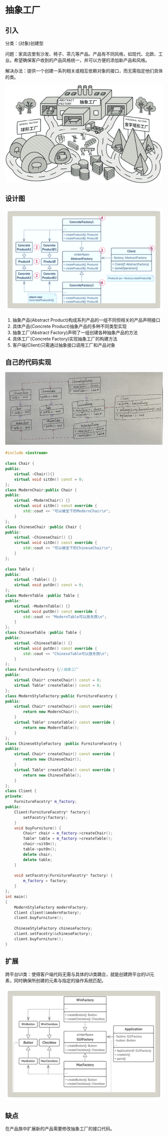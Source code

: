 # 抽象工厂

## 引入

分类：(对象)创建型

问题：家具店里有沙发、椅子、茶几等产品。产品有不同风格，如现代、北欧、工业。希望确保客户收到的产品风格统一，并可以方便的添加新产品和风格。

解决办法：提供一个创建一系列相关或相互依赖对象的接口，而无需指定他们具体的类。

![问题](AbstractFactory.assets/问题.png) 

## 设计图

![设计图](AbstractFactory.assets/设计图.png) 

1. 抽象产品(Abstract Product)构成系列产品的一组不同但相关的产品声明接口
2. 具体产品(Concrete Product)抽象产品的多种不同类型实现
3. 抽象工厂(Abstract Factory)声明了一组创建各种抽象产品的方法
4. 具体工厂(Concrete Factory)实现抽象工厂的构建方法
5. 客户端(Client)只需通过抽象接口调用工厂和产品对象

## 自己的代码实现

![IMG_2233](AbstractFactory.assets/IMG_2233.jpg) 

```c++
#include <iostream>

class Chair {
public:
    virtual ~Chair(){}
    virtual void sitOn() const = 0;
};
class ModernChair:public Chair {
public:
    virtual ~ModernChair() {}
    virtual void sitOn() const override {
        std::cout << "可以被坐下的ModernChair\n";
    }
};
class ChineseChair :public Chair {
public:
    virtual ~ChineseChair() {}
    virtual void sitOn() const override {
        std::cout << "可以被坐下的ChineseChair\n";
    }
};

class Table {
public:
    virtual ~Table() {}
    virtual void putOn() const = 0;
};
class ModernTable :public Table {
public:
    virtual ~ModernTable() {}
    virtual void putOn() const override {
        std::cout << "ModernTable可以放东西\n";
    }
};
class ChineseTable :public Table {
public:
    virtual ~ChineseTable() {}
    virtual void putOn() const override {
        std::cout << "ChineseTable可以放东西\n";
    }
};
class FurnitureFacotry {//抽象工厂
public:
    virtual Chair* createChair() const = 0;
    virtual Table* createTable() const = 0;
};
class ModernStyleFactory:public FurnitureFacotry {
public:
    virtual Chair* createChair() const override{
        return new ModernChair();
    }
    virtual Table* createTable() const override {
        return new ModernTable();
    }
};
class ChineseStyleFactory :public FurnitureFacotry {
public:
    virtual Chair* createChair() const override {
        return new ChineseChair();
    }
    virtual Table* createTable() const override {
        return new ChineseTable();
    }
};
class Client {
private:
    FurnitureFacotry* m_factory;
public:
    Client(FurnitureFacotry* factory){
        setFacotry(factory);
    }
    void buyFurniture() {
        Chair* chair = m_factory->createChair();
        Table* table = m_factory->createTable();
        chair->sitOn();
        table->putOn();
        delete chair;
        delete table;
    }

    void setFacotry(FurnitureFacotry* factory) {
        m_factory = factory;
    }
};
int main()
{
    ModernStyleFactory modernFactory;
    Client client(&modernFactory);
    client.buyFurniture();

    ChineseStyleFactory chineseFactory;
    client.setFacotry(&chineseFactory);
    client.buyFurniture();
}
```

## 扩展

跨平台UI类：使得客户端代码无需与具体的UI类耦合，就能创建跨平台的UI元素，同时确保所创建的元素与指定的操作系统匹配。

![扩展](AbstractFactory.assets/扩展.png) 

## 缺点

在产品族中扩展新的产品需要修改抽象工厂的接口代码。
